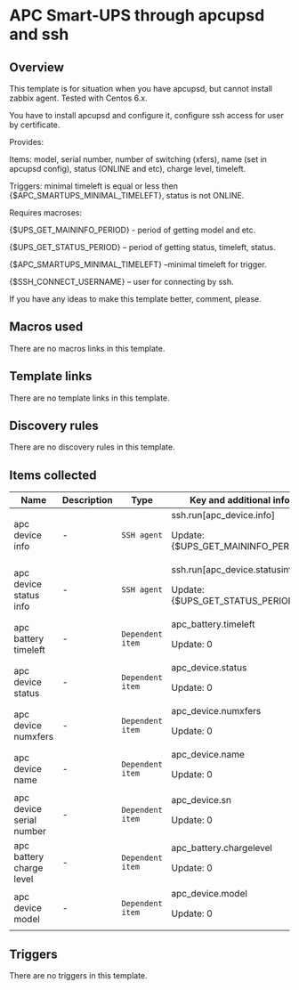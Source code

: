 # APC Smart-UPS through apcupsd and ssh

## Overview

This template is for situation when you have apcupsd, but cannot install zabbix agent. Tested with Centos 6.x.


You have to install apcupsd and configure it, configure ssh access for user by certificate. 


Provides:


Items: model, serial number, number of switching (xfers), name (set in apcupsd config), status (ONLINE and etc), charge level, timeleft.


Triggers: minimal timeleft is equal or less then {$APC\_SMARTUPS\_MINIMAL\_TIMELEFT}, status is not ONLINE.


Requires macroses: 


{$UPS\_GET\_MAININFO\_PERIOD} - period of getting model and etc.


{$UPS\_GET\_STATUS\_PERIOD} – period of getting status, timeleft, status.


{$APC\_SMARTUPS\_MINIMAL\_TIMELEFT} –minimal timeleft for trigger.


{$SSH\_CONNECT\_USERNAME} – user for connecting by ssh.


If you have any ideas to make this template better, comment, please.



## Macros used

There are no macros links in this template.

## Template links

There are no template links in this template.

## Discovery rules

There are no discovery rules in this template.

## Items collected

|Name|Description|Type|Key and additional info|
|----|-----------|----|----|
|apc device info|<p>-</p>|`SSH agent`|ssh.run[apc_device.info]<p>Update: {$UPS_GET_MAININFO_PERIOD}</p>|
|apc device status info|<p>-</p>|`SSH agent`|ssh.run[apc_device.statusinfo]<p>Update: {$UPS_GET_STATUS_PERIOD}</p>|
|apc battery timeleft|<p>-</p>|`Dependent item`|apc_battery.timeleft<p>Update: 0</p>|
|apc device status|<p>-</p>|`Dependent item`|apc_device.status<p>Update: 0</p>|
|apc device numxfers|<p>-</p>|`Dependent item`|apc_device.numxfers<p>Update: 0</p>|
|apc device name|<p>-</p>|`Dependent item`|apc_device.name<p>Update: 0</p>|
|apc device serial number|<p>-</p>|`Dependent item`|apc_device.sn<p>Update: 0</p>|
|apc battery charge level|<p>-</p>|`Dependent item`|apc_battery.chargelevel<p>Update: 0</p>|
|apc device model|<p>-</p>|`Dependent item`|apc_device.model<p>Update: 0</p>|
## Triggers

There are no triggers in this template.

